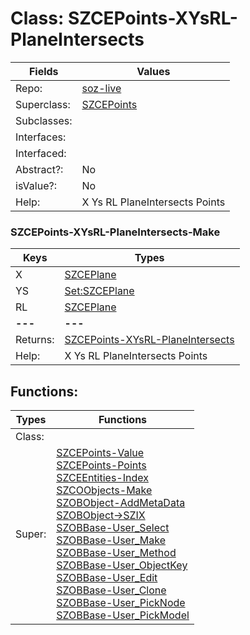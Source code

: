 
# Class:	SZCEPoints-XYsRL-PlaneIntersects

| Fields | Values |
| --------- | --------- |
| Repo: | [soz-live](/repos/soz-live.html) |
| Superclass: | [SZCEPoints](SZCEPoints.html) |
| Subclasses: |  |
| Interfaces: |  |
| Interfaced: |  |
| Abstract?: | No |
| isValue?: | No |
| Help: | X Ys RL PlaneIntersects Points |

### SZCEPoints-XYsRL-PlaneIntersects-Make

| Keys | Types |
| --------- | --------- |
| X | [SZCEPlane](SZCEPlane.html) |
| YS | [Set:SZCEPlane](SZCEPlane.html) |
| RL | [SZCEPlane](SZCEPlane.html) |
| **---** | **---** |
| Returns: | [SZCEPoints-XYsRL-PlaneIntersects](SZCEPoints-XYsRL-PlaneIntersects.html) |
| Help: | X Ys RL PlaneIntersects Points |


## Functions:

| Types | Functions |
| --------- | --------- |
| Class: |  |
| Super: | [SZCEPoints-Value](SZCEPoints.html) <br> [SZCEPoints-Points](SZCEPoints.html) <br> [SZCEEntities-Index](SZCEEntities.html) <br> [SZCOObjects-Make](SZCOObjects.html) <br> [SZOBObject-AddMetaData](SZOBObject.html) <br> [SZOBObject->SZIX](SZOBObject.html) <br> [SZOBBase-User_Select](SZOBBase.html) <br> [SZOBBase-User_Make](SZOBBase.html) <br> [SZOBBase-User_Method](SZOBBase.html) <br> [SZOBBase-User_ObjectKey](SZOBBase.html) <br> [SZOBBase-User_Edit](SZOBBase.html) <br> [SZOBBase-User_Clone](SZOBBase.html) <br> [SZOBBase-User_PickNode](SZOBBase.html) <br> [SZOBBase-User_PickModel](SZOBBase.html) |


